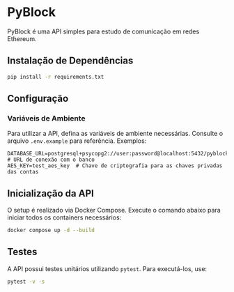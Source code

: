 # PyBlock

PyBlock é uma API simples para estudo de comunicação em redes Ethereum.

## Instalação de Dependências

```bash
pip install -r requirements.txt
```

## Configuração

### Variáveis de Ambiente

Para utilizar a API, defina as variáveis de ambiente necessárias. Consulte o arquivo `.env.example` para referência. Exemplos:

```env
DATABASE_URL=postgresql+psycopg2://user:password@localhost:5432/pyblock_db  # URL de conexão com o banco
AES_KEY=test_aes_key  # Chave de criptografia para as chaves privadas das contas
```

## Inicialização da API

O setup é realizado via Docker Compose. Execute o comando abaixo para iniciar todos os containers necessários:

```bash
docker compose up -d --build
```

## Testes

A API possui testes unitários utilizando `pytest`. Para executá-los, use:

```bash
pytest -v -s
```
